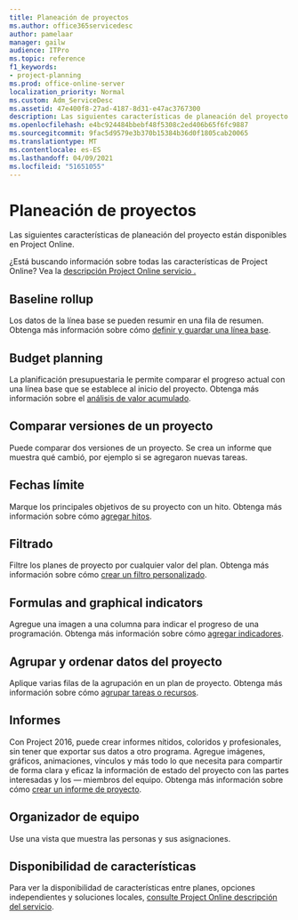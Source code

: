 ```yaml
---
title: Planeación de proyectos
ms.author: office365servicedesc
author: pamelaar
manager: gailw
audience: ITPro
ms.topic: reference
f1_keywords:
- project-planning
ms.prod: office-online-server
localization_priority: Normal
ms.custom: Adm_ServiceDesc
ms.assetid: 47e400f8-27ad-4187-8d31-e47ac3767300
description: Las siguientes características de planeación del proyecto están disponibles en Project Online.
ms.openlocfilehash: e4bc924484bbebf48f5308c2ed406b65f6fc9887
ms.sourcegitcommit: 9fac5d9579e3b370b15384b36d0f1805cab20065
ms.translationtype: MT
ms.contentlocale: es-ES
ms.lasthandoff: 04/09/2021
ms.locfileid: "51651055"
---
```

# <a name="project-planning"></a>Planeación de proyectos

Las siguientes características de planeación del proyecto están disponibles en Project Online.
  
¿Está buscando información sobre todas las características de Project Online? Vea la [descripción Project Online servicio .](project-online-service-description.md)
  
## <a name="baseline-rollup"></a>Baseline rollup

Los datos de la línea base se pueden resumir en una fila de resumen. Obtenga más información sobre cómo [definir y guardar una línea base](https://go.microsoft.com/fwlink/p/?LinkId=271346).
  
## <a name="budget-planning"></a>Budget planning

La planificación presupuestaria le permite comparar el progreso actual con una línea base que se establece al inicio del proyecto. Obtenga más información sobre el [análisis de valor acumulado](https://go.microsoft.com/fwlink/p/?LinkId=271336).
  
## <a name="compare-project-versions"></a>Comparar versiones de un proyecto

Puede comparar dos versiones de un proyecto. Se crea un informe que muestra qué cambió, por ejemplo si se agregaron nuevas tareas.
  
## <a name="deadlines"></a>Fechas límite

Marque los principales objetivos de su proyecto con un hito. Obtenga más información sobre cómo [agregar hitos](https://go.microsoft.com/fwlink/p/?LinkId=271339).
  
## <a name="filtering"></a>Filtrado

Filtre los planes de proyecto por cualquier valor del plan. Obtenga más información sobre cómo [crear un filtro personalizado](https://go.microsoft.com/fwlink/p/?LinkId=271341).
  
## <a name="formulas-and-graphical-indicators"></a>Formulas and graphical indicators

Agregue una imagen a una columna para indicar el progreso de una programación. Obtenga más información sobre cómo [agregar indicadores](https://go.microsoft.com/fwlink/p/?LinkId=271340).
  
## <a name="group-and-sort-project-data"></a>Agrupar y ordenar datos del proyecto

Aplique varias filas de la agrupación en un plan de proyecto. Obtenga más información sobre cómo [agrupar tareas o recursos](https://go.microsoft.com/fwlink/p/?LinkId=271326).
  
## <a name="reports"></a>Informes

Con Project 2016, puede crear informes nítidos, coloridos y profesionales, sin tener que exportar sus datos a otro programa. Agregue imágenes, gráficos, animaciones, vínculos y más todo lo que necesita para compartir de forma clara y eficaz la información de estado del proyecto con las partes interesadas y los &mdash; miembros del equipo. Obtenga más información sobre cómo [crear un informe de proyecto](https://go.microsoft.com/fwlink/p/?LinkId=271349).
  
## <a name="team-planner"></a>Organizador de equipo

Use una vista que muestra las personas y sus asignaciones. 
  
## <a name="feature-availability"></a>Disponibilidad de características

Para ver la disponibilidad de características entre planes, opciones independientes y soluciones locales, [consulte Project Online descripción del servicio](project-online-service-description.md).
  
